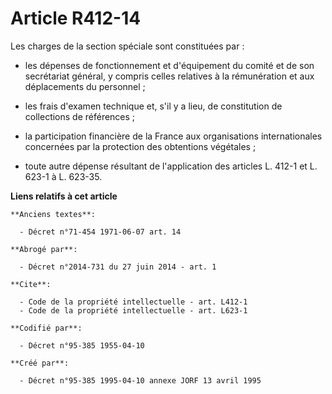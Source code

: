 # Article R412-14

Les charges de la section spéciale sont constituées par :

- les dépenses de fonctionnement et d'équipement du comité et de son secrétariat général, y compris celles relatives à la
rémunération et aux déplacements du personnel ;

- les frais d'examen technique et, s'il y a lieu, de constitution de collections de références ;

- la participation financière de la France aux organisations internationales concernées par la protection des obtentions
végétales ;

- toute autre dépense résultant de l'application des articles L. 412-1 et L. 623-1 à L. 623-35.

**Liens relatifs à cet article**

	**Anciens textes**:

	  - Décret n°71-454 1971-06-07 art. 14

	**Abrogé par**:

	  - Décret n°2014-731 du 27 juin 2014 - art. 1

	**Cite**:

	  - Code de la propriété intellectuelle - art. L412-1
	  - Code de la propriété intellectuelle - art. L623-1

	**Codifié par**:

	  - Décret n°95-385 1955-04-10

	**Créé par**:

	  - Décret n°95-385 1995-04-10 annexe JORF 13 avril 1995
